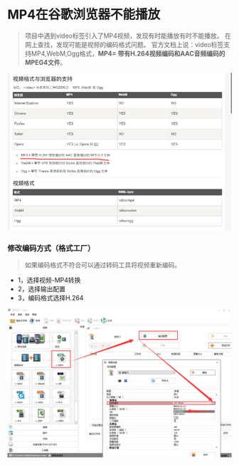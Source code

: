 # MP4在谷歌浏览器不能播放
> 项目中遇到video标签引入了MP4视频，发现有时能播放有时不能播放。
在网上查找，发现可能是视频的编码格式问题。
官方文档上说：video标签支持MP4,WebM,Ogg格式，**MP4= 带有H.264视频编码和AAC音频编码的MPEG4文件**。


![示例图片](/images/mp4-2.png)


### 修改编码方式（格式工厂）
> 如果编码格式不符合可以通过转码工具将视频重新编码。

- 1，选择视频-MP4转换
- 2，选择输出配置
- 3，编码格式选择H.264

![示例图片](/images/mp4-1.png)
